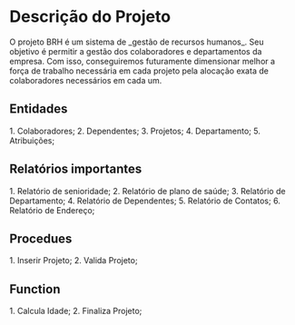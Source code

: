 <h1> Descrição do Projeto </h1>
  O projeto  BRH é um sistema de _gestão de recursos humanos_. Seu objetivo é permitir a gestão dos colaboradores e departamentos da empresa. Com isso, conseguiremos futuramente dimensionar melhor a força de trabalho necessária em cada projeto pela alocação exata de colaboradores necessários em cada um.
  
<h2> Entidades </h2>
1. Colaboradores;
2. Dependentes;
3. Projetos;
4. Departamento;
5. Atribuições;

<h2> Relatórios importantes </h2>
1. Relatório de senioridade;
2. Relatório de plano de saúde;
3. Relatório de Departamento;
4. Relatório de Dependentes;
5. Relatório de Contatos;
6. Relatório de Endereço;

<h2> Procedues </h2>
1. Inserir Projeto;
2. Valida Projeto;

<h2> Function </h2>
1. Calcula Idade;
2. Finaliza Projeto;

